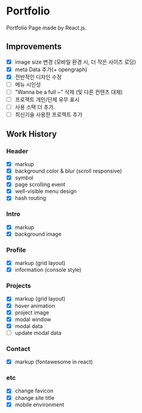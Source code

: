 # Portfolio

Portfolio Page made by React.js.

## Improvements

- [x] image size 변경 (모바일 환경 시, 더 작은 사이즈 로딩)
- [x] meta Data 추가(+ opengraph)
- [x] 전반적인 디자인 수정
- [ ] 메뉴 시인성
- [ ] "Wanna be a full ~" 삭제 (및 다른 컨텐츠 대체)
- [ ] 프로젝트 개인/단체 유무 표시
- [ ] 사용 스택 더 추가.
- [ ] 최신기술 사용한 프로젝트 추가

## Work History

### Header

- [x] markup
- [x] background color & blur (scroll responsive)
- [x] symbol
- [x] page scrolling event
- [x] well-visible menu design
- [x] hash routing

### Intro

- [x] markup
- [x] background image

### Profile

- [x] markup (grid layout)
- [x] information (console style)

### Projects

- [x] markup (grid layout)
- [x] hover animation
- [x] project image
- [x] modal window
- [x] modal data
- [ ] update modal data

### Contact

- [x] markup (fontawesome in react)

### etc

- [x] change favicon
- [x] change site title
- [x] mobile environment
